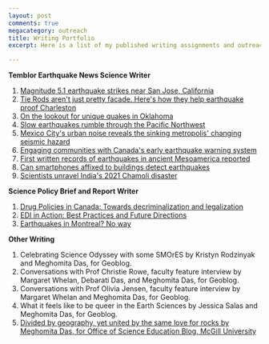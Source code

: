```yaml
---
layout: post
comments: true
megacategory: outreach
title: Writing Portfolio
excerpt: Here is a list of my published writing assignments and outreach authorship across different genres. For my personal writing, please refer to the Blog tab on my website. 

---
```


**Temblor Earthquake News Science Writer**

1. [Magnitude 5.1 earthquake strikes near San Jose, California](https://temblor.net/earthquake-insights/san-jose-rattled-by-earthquake-14583/)
2. [Tie Rods aren't just pretty facade. Here's how they help earthquake proof Charleston](https://temblor.net/earthquake-insights/tie-rods-earthquake-proof-charleston-14509/)
3. [On the lookout for unique quakes in Oklahoma](https://temblor.net/earthquake-insights/on-the-lookout-for-unique-quakes-in-oklahoma-14373/)
4. [Slow earthquakes rumble through the Pacific Northwest](https://temblor.net/earthquake-insights/slow-earthquakes-rumble-through-the-pacific-northwest-14265/)
5. [Mexico City's urban noise reveals the sinking metropolis' changing seismic hazard](https://temblor.net/earthquake-insights/mexico-city-earthquake-hazard-changes-as-city-sinks-14147/)
6. [Engaging communities with Canada's early earthquake warning system](https://temblor.net/earthquake-insights/engaging-communities-with-canadas-earthquake-early-warning-system-13556/)
7. [First written records of earthquakes in ancient Mesoamerica reported](https://temblor.net/earthquake-insights/first-written-records-of-earthquakes-in-ancient-mesoamerica-reported-13332/)
8. [Can smartphones affixed to buildings detect earthquakes](https://temblor.net/earthquake-insights/can-smartphones-affixed-to-buildings-detect-earthquakes-13269/)
9. [Scientists unravel India's 2021 Chamoli disaster](https://temblor.net/discoveries/scientists-unravel-indias-2021-chamoli-disaster-12972/)


**Science Policy Brief and Report Writer**
1. [Drug Policies in Canada: Towards decriminalization and legalization](https://www.sp-exchange.ca/_files/ugd/7fd26f_cd463b7ee5304772a824c1706defafba.pdf)
2. [EDI in Action: Best Practices and Future Directions](https://www.sp-exchange.ca/_files/ugd/7fd26f_0c146253f2914eb7a1429b114b774c65.pdf)
3. [Earthquakes in Montreal? No way](https://dsp-spe.medium.com/earthquakes-in-montreal-no-way-144697bbf71f)

**Other Writing**
1. Celebrating Science Odyssey with some SMOrES by Kristyn Rodzinyak and Meghomita Das, for Geoblog.
2. Conversations with Prof Christie Rowe, faculty feature interview by Margaret Whelan, Debarati Das, and Meghomita Das, for Geoblog.
3. Conversations with Prof Olivia Jensen, faculty feature interview by Margaret Whelan and Meghomita Das, for Geoblog.
4. What it feels like to be queer in the Earth Sciences by Jessica Salas and Meghomita Das, for Geoblog.
5. [Divided by geography, yet united by the same love for rocks by Meghomita Das, for Office of Science Education Blog, McGill University](https://www.mcgill.ca/ose/channels/news/divided-geography-yet-united-same-love-rocks-327667)

